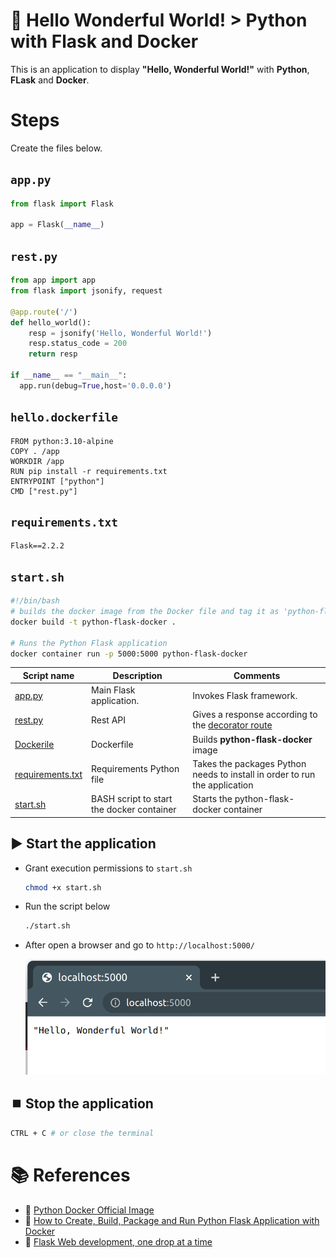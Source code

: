 # :notebook: Hello Wonderful World! > Python with Flask and Docker
This is an application to display **"Hello, Wonderful World!"** with **Python**, **FLask** and **Docker**.

# Steps

Create the files below.

## `app.py`
```python
from flask import Flask

app = Flask(__name__)
```

## `rest.py`
```python
from app import app
from flask import jsonify, request

@app.route('/')
def hello_world():
    resp = jsonify('Hello, Wonderful World!')
    resp.status_code = 200
    return resp

if __name__ == "__main__":
  app.run(debug=True,host='0.0.0.0')
```

## `hello.dockerfile`
```docker
FROM python:3.10-alpine
COPY . /app
WORKDIR /app
RUN pip install -r requirements.txt
ENTRYPOINT ["python"]
CMD ["rest.py"]
```

## `requirements.txt`
```text
Flask==2.2.2
```

## `start.sh`
```bash
#!/bin/bash
# builds the docker image from the Docker file and tag it as 'python-flask-docker'
docker build -t python-flask-docker .

# Runs the Python Flask application
docker container run -p 5000:5000 python-flask-docker
```

|Script name| Description|Comments|
|--|--|--|
|[app.py](app.py)|Main Flask application.| Invokes Flask framework.|
|[rest.py](rest.py)|Rest API|Gives a response according to the [decorator route](https://flask.palletsprojects.com/en/2.2.x/patterns/viewdecorators/)|
|[Dockerile](Dockerfile)|Dockerfile|Builds **python-flask-docker** image|
|[requirements.txt](requirements.txt)|Requirements Python file|Takes the packages Python needs to install in order to run the application|
|[start.sh](start.sh)|BASH script to start the docker container|Starts the python-flask-docker container|

## :arrow_forward: Start the application
- Grant execution permissions to `start.sh`

  ```bash
  chmod +x start.sh
  ```

- Run the script below

  ```bash
  ./start.sh
  ```

- After open a browser and go to `http://localhost:5000/`

  ![image](page.png)

## :stop_button: Stop the application
```bash
CTRL + C # or close the terminal
```

# :books: References
- :link: [Python Docker Official Image](https://hub.docker.com/_/python)
- :link: [How to Create, Build, Package and Run Python Flask Application with Docker](https://roytuts.com/how-to-create-build-package-and-run-python-flask-application-with-docker/)
- :link: [Flask Web development, one drop at a time](https://flask.palletsprojects.com/en/2.2.x/)